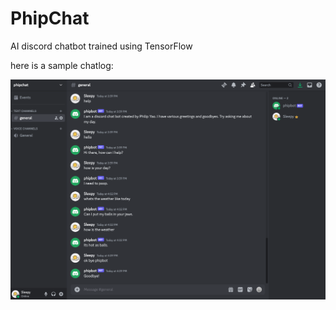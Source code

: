 # PhipChat
AI discord chatbot trained using TensorFlow

here is a sample chatlog:

![chatlog](https://github.com/phipyao/phipchat/blob/main/chatlog.png?raw=true)
